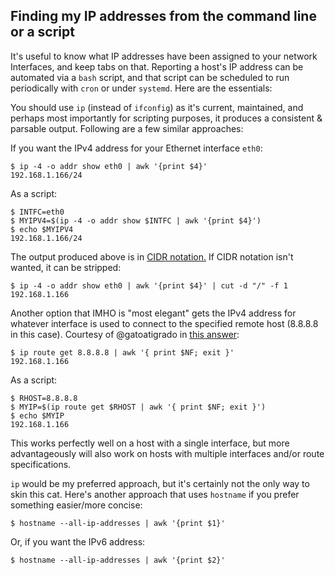 ## Finding my IP addresses from the command line or a script

It's useful to know what IP addresses have been assigned to your network Interfaces, and keep tabs on that. Reporting a host's IP address can be automated via a `bash` script, and that script can be scheduled to run periodically with `cron` or under `systemd`. Here are the essentials: 

You should use `ip` (instead of `ifconfig`) as it's current, maintained, and perhaps most importantly for scripting purposes, it produces a consistent & parsable output. Following are a few similar approaches: 

If you want the IPv4 address for your Ethernet interface `eth0`: 
```  
$ ip -4 -o addr show eth0 | awk '{print $4}'
192.168.1.166/24  
```

As a script: 
```  
$ INTFC=eth0  
$ MYIPV4=$(ip -4 -o addr show $INTFC | awk '{print $4}') 
$ echo $MYIPV4
192.168.1.166/24

```
The output produced above is in [CIDR notation.](https://whatismyipaddress.com/cidr) If CIDR notation isn't wanted, it can be stripped: 
```  
$ ip -4 -o addr show eth0 | awk '{print $4}' | cut -d "/" -f 1 
192.168.1.166  
```

Another option that IMHO is "most elegant" gets the IPv4 address for whatever interface is used to connect to the specified remote host (8.8.8.8 in this case). Courtesy of @gatoatigrado in [this answer](https://stackoverflow.com/questions/12474172/how-to-find-network-interface-name): 

``` 
$ ip route get 8.8.8.8 | awk '{ print $NF; exit }'
192.168.1.166
```

As a script: 
```  
$ RHOST=8.8.8.8  
$ MYIP=$(ip route get $RHOST | awk '{ print $NF; exit }')
$ echo $MYIP
192.168.1.166
```
This works perfectly well on a host with a single interface, but more advantageously will also work on hosts with multiple interfaces and/or route specifications.  

`ip` would be my preferred approach, but it's certainly not the only way to skin this cat. Here's another approach that uses `hostname` if you prefer something easier/more concise: 
```  
$ hostname --all-ip-addresses | awk '{print $1}'  
```

Or, if you want the IPv6 address: 
```  
$ hostname --all-ip-addresses | awk '{print $2}'  
```

